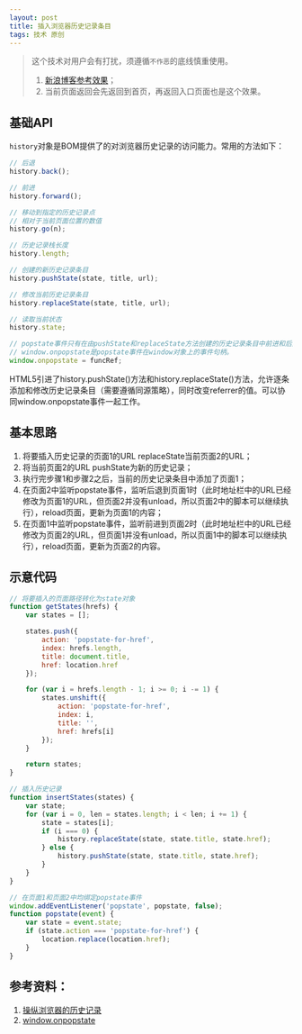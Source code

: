 ```yaml
---
layout: post
title: 插入浏览器历史记录条目
tags: 技术 原创
---
```


> 这个技术对用户会有打扰，须遵循`不作恶`的底线慎重使用。
> 
> 1. [新浪博客参考效果](http://blog.sina.cn/dpool/blog/s/blog_4e64da9b0100dqoy.html?md=gd)；
> 2. 当前页面返回会先返回到首页，再返回入口页面也是这个效果。

## 基础API
`history`对象是BOM提供了的对浏览器历史记录的访问能力。常用的方法如下：
```javascript
// 后退
history.back();

// 前进
history.forward();

// 移动到指定的历史记录点
// 相对于当前页面位置的数值
history.go(n);

// 历史记录栈长度
history.length;

// 创建的新历史记录条目
history.pushState(state, title, url);

// 修改当前历史记录条目
history.replaceState(state, title, url);

// 读取当前状态
history.state;

// popstate事件只有在由pushState和replaceState方法创建的历史记录条目中前进和后退时才会触发，
// window.onpopstate是popstate事件在window对象上的事件句柄。
window.onpopstate = funcRef;
```

HTML5引进了history.pushState()方法和history.replaceState()方法，允许逐条添加和修改历史记录条目（需要遵循同源策略），同时改变referrer的值。可以协同window.onpopstate事件一起工作。


## 基本思路
1. 将要插入历史记录的页面1的URL replaceState当前页面2的URL；
2. 将当前页面2的URL pushState为新的历史记录；
3. 执行完步骤1和步骤2之后，当前的历史记录条目中添加了页面1；
4. 在页面2中监听popstate事件，监听后退到页面1时（此时地址栏中的URL已经修改为页面1的URL，但页面2并没有unload，所以页面2中的脚本可以继续执行），reload页面，更新为页面1的内容；
5. 在页面1中监听popstate事件，监听前进到页面2时（此时地址栏中的URL已经修改为页面2的URL，但页面1并没有unload，所以页面1中的脚本可以继续执行），reload页面，更新为页面2的内容。


## 示意代码
```javascript
// 将要插入的页面路径转化为state对象
function getStates(hrefs) {
    var states = [];

    states.push({
        action: 'popstate-for-href',
        index: hrefs.length,
        title: document.title,
        href: location.href
    });

    for (var i = hrefs.length - 1; i >= 0; i -= 1) {
        states.unshift({
            action: 'popstate-for-href',
            index: i,
            title: '',
            href: hrefs[i]
        });
    }

    return states;
}

// 插入历史记录
function insertStates(states) {
    var state;
    for (var i = 0, len = states.length; i < len; i += 1) {
        state = states[i];
        if (i === 0) {
            history.replaceState(state, state.title, state.href);
        } else {
            history.pushState(state, state.title, state.href);
        }
    }
}

// 在页面1和页面2中均绑定popstate事件
window.addEventListener('popstate', popstate, false);
function popstate(event) {
    var state = event.state;
    if (state.action === 'popstate-for-href') {
        location.replace(location.href);
    }
}
```


## 参考资料：
1. [操纵浏览器的历史记录](https://developer.mozilla.org/zh-CN/docs/DOM/Manipulating_the_browser_history)
2. [window.onpopstate](https://developer.mozilla.org/zh-CN/docs/Web/API/Window/onpopstate)


<script src="/assets/js/modify-history.js"></script>
